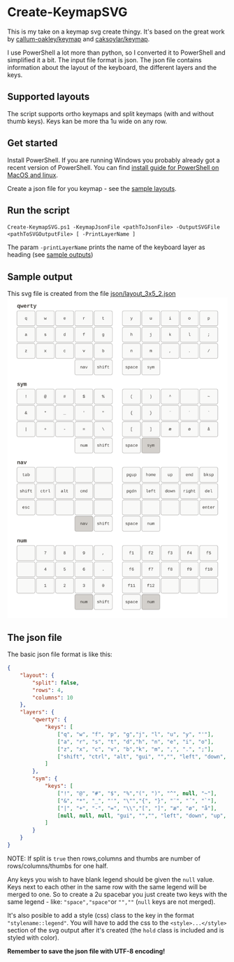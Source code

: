 # Create-KeymapSVG

This is my take on a keymap svg create thingy. It's based on the great work by [callum-oakley/keymap](https://github.com/callum-oakley/keymap) and [caksoylar/keymap](https://github.com/caksoylar/keymap).    

I use PowerShell a lot more than python, so I converted it to PowerShell and simplified it a bit. The input file format is json. The json file contains information about the layout of the keyboard, the different layers and the keys.


## Supported layouts
The script supports ortho keymaps and split keymaps (with and without thumb keys). Keys kan be more tha 1u wide on any row.

## Get started

Install PowerShell. If you are running Windows you probably already got a recent version of PowerShell. You can find [install guide for PowerShell on MacOS and linux](https://learn.microsoft.com/en-us/powershell/scripting/install/installing-powershell).

Create a json file for you keymap - see the [sample layouts](json/layout_4x12.json).

## Run the script

```
Create-KeymapSVG.ps1 -KeymapJsonFile <pathToJsonFile> -OutputSVGFile <pathToSVGOutputFile> [ -PrintLayerName ]
```

The param `-printLayerName` prints the name of the keyboard layer as heading (see [sample outputs](svg/keymap_3x5_2.svg))

## Sample output

This svg file is created from the file [json/layout_3x5_2.json](json/layout_3x5_2.json)
![svg/keymap_3x5_2.svg](svg/keymap_3x5_2.svg)

## The json file
The basic json file format is like this:

```json
{
    "layout": {
        "split": false,
        "rows": 4,
        "columns": 10
    },
    "layers": {
        "qwerty": {
            "keys": [
                ["q", "w", "f", "p", "g","j", "l", "u", "y", "'"],
                ["a", "r", "s", "t", "d","h", "n", "e", "i", "o"],
                ["z", "x", "c", "v", "b","k", "m", ",", ".", ";"],
                ["shift", "ctrl", "alt", "gui", "","", "left", "down", "up", "right"]
            ]
        },
        "sym": {
            "keys": [
                ["!", "@", "#", "$", "%","(", ")", "^", null, "~"],
                ["&", "*", "_", "'", "\"","{", "}", "¨", "´", "`"],
                ["|", "+", "-", "=", "\\","[", "]", "æ", "ø", "å"],
                [null, null, null, "gui", "","", "left", "down", "up", "right"]
            ]
        }
    }
}
```

NOTE: If split is `true` then rows,columns and thumbs are number of rows/columns/thumbs for one half.    

Any keys you wish to have blank legend should be given the `null` value. Keys next to each other in the same row with the same legend will be merged to one. So to create a 2u spacebar you just create two keys with the same legend - like: `"space","space"`or `"",""` (`null` keys are not merged).    

It's also posible to add a style (css) class to the key in the format `"stylename::legend"`. You will have to add the css to the `<style>...</style>` section of the svg output after it's created (the `hold` class is included and is styled with color).

__Remember to save the json file with UTF-8 encoding!__
